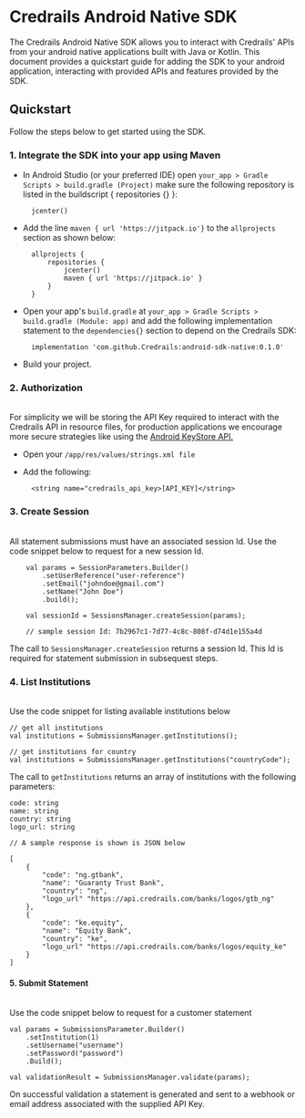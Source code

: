 # Credrails Android Native SDK

The Credrails Android Native SDK allows you to interact with Credrails' APIs from your android native applications built with Java or Kotlin. This document provides a quickstart guide for adding the SDK to your android application, interacting with provided APIs and features provided by the SDK.

## Quickstart

Follow the steps below to get started using the SDK.

### 1. Integrate the SDK into your app using Maven

* In Android Studio (or your preferred IDE) open `your_app > Gradle Scripts > build.gradle (Project)` make sure the following repository is listed in the buildscript { repositories {} }:

        jcenter()

* Add the line `maven { url 'https://jitpack.io'}` to the `allprojects` section as shown below:

        allprojects {
            repositories {
                jcenter()
                maven { url 'https://jitpack.io' }
            }
        }

* Open your app's `build.gradle` at `your_app > Gradle Scripts > build.gradle (Module: app)` and add the following implementation statement to the `dependencies{}` section to depend on the Credrails SDK:

        implementation 'com.github.Credrails:android-sdk-native:0.1.0'

* Build your project.

### 2. Authorization

\
For simplicity we will be storing the API Key required to interact with the Credrails API in resource files, for production applications we encourage more secure strategies like using the [Android KeyStore API.](https://developer.android.com/training/articles/keystore.html)

* Open your `/app/res/values/strings.xml file`
* Add the following:

        <string name="credrails_api_key>[API_KEY]</string>

### 3. Create Session

\
All statement submissions must have an associated session Id. Use the code snippet below to request for a new session Id.

        val params = SessionParameters.Builder()
            .setUserReference("user-reference")
            .setEmail("johndoe@gmail.com")
            .setName("John Doe")
            .build();

        val sessionId = SessionsManager.createSession(params);

        // sample session Id: 7b2967c1-7d77-4c8c-808f-d74d1e155a4d

The call to `SessionsManager.createSession` returns a session Id. This Id is required for statement submission in subsequest steps.

### 4. List Institutions

\
Use the code snippet for listing available institutions below

    // get all institutions
    val institutions = SubmissionsManager.getInstitutions();

    // get institutions for country
    val institutions = SubmissionsManager.getInstitutions("countryCode");

The call to `getInstitutions` returns an array of institutions with the following parameters:

    code: string
    name: string
    country: string
    logo_url: string

    // A sample response is shown is JSON below

    [
        {
            "code": "ng.gtbank",
            "name": "Guaranty Trust Bank",
            "country": "ng",
            "logo_url" "https://api.credrails.com/banks/logos/gtb_ng"
        },
        {
            "code": "ke.equity",
            "name": "Equity Bank",
            "country": "ke",
            "logo_url" "https://api.credrails.com/banks/logos/equity_ke"
        }
    ]

#### 5. Submit Statement

\
Use the code snippet below to request for a customer statement

    val params = SubmissionsParameter.Builder()
        .setInstitution(1)
        .setUsername("username")
        .setPassword("password")
        .Build();

    val validationResult = SubmissionsManager.validate(params);

On successful validation a statement is generated and sent to a webhook or email address associated with the supplied API Key.
